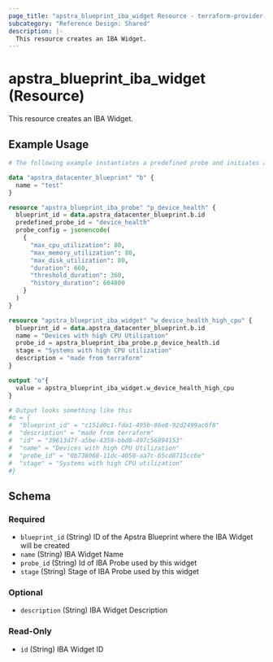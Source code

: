 ```yaml
---
page_title: "apstra_blueprint_iba_widget Resource - terraform-provider-apstra"
subcategory: "Reference Design: Shared"
description: |-
  This resource creates an IBA Widget.
---
```


# apstra_blueprint_iba_widget (Resource)

This resource creates an IBA Widget.


## Example Usage

```terraform
# The following example instantiates a predefined probe and initiates a widget in Apstra

data "apstra_datacenter_blueprint" "b" {
  name = "test"
}

resource "apstra_blueprint_iba_probe" "p_device_health" {
  blueprint_id = data.apstra_datacenter_blueprint.b.id
  predefined_probe_id = "device_health"
  probe_config = jsonencode(
    {
      "max_cpu_utilization": 80,
      "max_memory_utilization": 80,
      "max_disk_utilization": 80,
      "duration": 660,
      "threshold_duration": 360,
      "history_duration": 604800
    }
  )
}

resource "apstra_blueprint_iba_widget" "w_device_health_high_cpu" {
  blueprint_id = data.apstra_datacenter_blueprint.b.id
  name = "Devices with high CPU Utilization"
  probe_id = apstra_blueprint_iba_probe.p_device_health.id
  stage = "Systems with high CPU utilization"
  description = "made from terraform"
}

output "o"{
  value = apstra_blueprint_iba_widget.w_device_health_high_cpu
}

# Output looks something like this
#o = {
#  "blueprint_id" = "c151d0c1-fda1-495b-86e8-92d2499ac6f8"
#  "description" = "made from terraform"
#  "id" = "39613d7f-a5be-4359-bbd8-497c56894153"
#  "name" = "Devices with high CPU Utilization"
#  "probe_id" = "0b738068-11dc-4050-aa7c-65cd8715cc6e"
#  "stage" = "Systems with high CPU utilization"
#}
```

<!-- schema generated by tfplugindocs -->
## Schema

### Required

- `blueprint_id` (String) ID of the Apstra Blueprint where the IBA Widget will be created
- `name` (String) IBA Widget Name
- `probe_id` (String) Id of IBA Probe used by this widget
- `stage` (String) Stage of IBA Probe used by this widget

### Optional

- `description` (String) IBA Widget Description

### Read-Only

- `id` (String) IBA Widget ID
